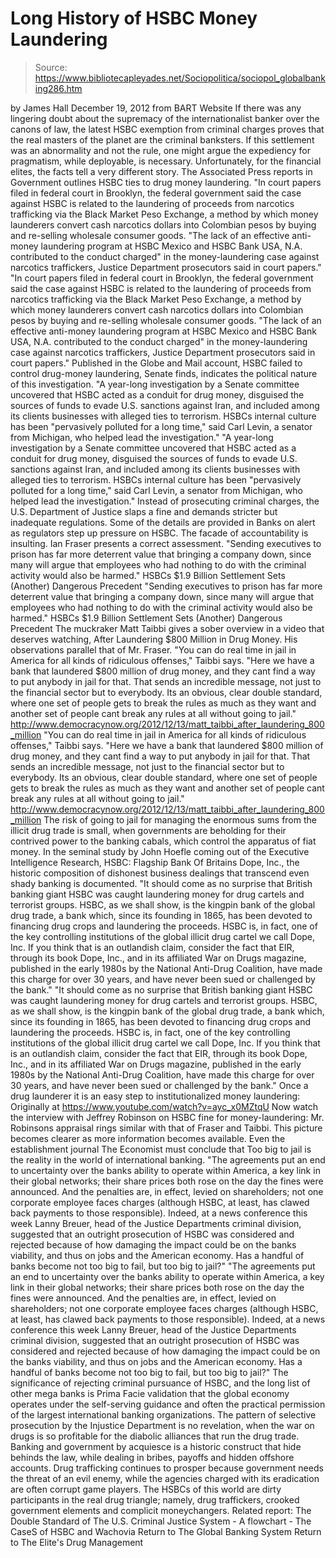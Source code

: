 # Long History of HSBC Money Laundering

> Source: https://www.bibliotecapleyades.net/Sociopolitica/sociopol_globalbanking286.htm

by James Hall
December 19, 2012
from BART Website
If there was any lingering doubt about the supremacy of the internationalist banker over the canons of law, the latest HSBC exemption from criminal charges proves that the real masters of the planet are the criminal banksters.
If this settlement was an abnormality and not the rule, one might argue the expediency for pragmatism, while deployable, is necessary. Unfortunately, for the financial elites, the facts tell a very different story.
The Associated Press reports in Government outlines HSBC ties to drug money laundering.
"In court papers filed in federal court in Brooklyn, the federal government said the case against HSBC is related to the laundering of proceeds from narcotics trafficking via the Black Market Peso Exchange, a method by which money launderers convert cash narcotics dollars into Colombian pesos by buying and re-selling wholesale consumer goods. "The lack of an effective anti-money laundering program at HSBC Mexico and HSBC Bank USA, N.A. contributed to the conduct charged" in the money-laundering case against narcotics traffickers, Justice Department prosecutors said in court papers."
"In court papers filed in federal court in Brooklyn, the federal government said the case against HSBC is related to the laundering of proceeds from narcotics trafficking via the Black Market Peso Exchange, a method by which money launderers convert cash narcotics dollars into Colombian pesos by buying and re-selling wholesale consumer goods.
"The lack of an effective anti-money laundering program at HSBC Mexico and HSBC Bank USA, N.A. contributed to the conduct charged" in the money-laundering case against narcotics traffickers, Justice Department prosecutors said in court papers."
Published in the Globe and Mail account, HSBC failed to control drug-money laundering, Senate finds, indicates the political nature of this investigation.
"A year-long investigation by a Senate committee uncovered that HSBC acted as a conduit for drug money, disguised the sources of funds to evade U.S. sanctions against Iran, and included among its clients businesses with alleged ties to terrorism. HSBCs internal culture has been "pervasively polluted for a long time," said Carl Levin, a senator from Michigan, who helped lead the investigation."
"A year-long investigation by a Senate committee uncovered that HSBC acted as a conduit for drug money, disguised the sources of funds to evade U.S. sanctions against Iran, and included among its clients businesses with alleged ties to terrorism.
HSBCs internal culture has been "pervasively polluted for a long time," said Carl Levin, a senator from Michigan, who helped lead the investigation."
Instead of prosecuting criminal charges, the U.S. Department of Justice slaps a fine and demands stricter but inadequate regulations.
Some of the details are provided in Banks on alert as regulators step up pressure on HSBC. The facade of accountability is insulting.
Ian Fraser presents a correct assessment.
"Sending executives to prison has far more deterrent value that bringing a company down, since many will argue that employees who had nothing to do with the criminal activity would also be harmed." HSBCs $1.9 Billion Settlement Sets (Another) Dangerous Precedent
"Sending executives to prison has far more deterrent value that bringing a company down, since many will argue that employees who had nothing to do with the criminal activity would also be harmed."
HSBCs $1.9 Billion Settlement Sets (Another) Dangerous Precedent
The muckraker Matt Taibbi gives a sober overview in a video that deserves watching, After Laundering $800 Million in Drug Money.
His observations parallel that of Mr. Fraser.
"You can do real time in jail in America for all kinds of ridiculous offenses," Taibbi says. "Here we have a bank that laundered $800 million of drug money, and they cant find a way to put anybody in jail for that. That sends an incredible message, not just to the financial sector but to everybody. Its an obvious, clear double standard, where one set of people gets to break the rules as much as they want and another set of people cant break any rules at all without going to jail." http://www.democracynow.org/2012/12/13/matt_taibbi_after_laundering_800_million
"You can do real time in jail in America for all kinds of ridiculous offenses," Taibbi says.
"Here we have a bank that laundered $800 million of drug money, and they cant find a way to put anybody in jail for that. That sends an incredible message, not just to the financial sector but to everybody.
Its an obvious, clear double standard, where one set of people gets to break the rules as much as they want and another set of people cant break any rules at all without going to jail."
http://www.democracynow.org/2012/12/13/matt_taibbi_after_laundering_800_million
The risk of going to jail for managing the enormous sums from the illicit drug trade is small, when governments are beholding for their contrived power to the banking cabals, which control the apparatus of fiat money.
In the seminal study by John Hoefle coming out of the Executive Intelligence Research, HSBC: Flagship Bank Of Britains Dope, Inc., the historic composition of dishonest business dealings that transcend even shady banking is documented.
"It should come as no surprise that British banking giant HSBC was caught laundering money for drug cartels and terrorist groups. HSBC, as we shall show, is the kingpin bank of the global drug trade, a bank which, since its founding in 1865, has been devoted to financing drug crops and laundering the proceeds. HSBC is, in fact, one of the key controlling institutions of the global illicit drug cartel we call Dope, Inc. If you think that is an outlandish claim, consider the fact that EIR, through its book Dope, Inc., and in its affiliated War on Drugs magazine, published in the early 1980s by the National Anti-Drug Coalition, have made this charge for over 30 years, and have never been sued or challenged by the bank."
"It should come as no surprise that British banking giant HSBC was caught laundering money for drug cartels and terrorist groups.
HSBC, as we shall show, is the kingpin bank of the global drug trade, a bank which, since its founding in 1865, has been devoted to financing drug crops and laundering the proceeds.
HSBC is, in fact, one of the key controlling institutions of the global illicit drug cartel we call Dope, Inc.
If you think that is an outlandish claim, consider the fact that EIR, through its book Dope, Inc., and in its affiliated War on Drugs magazine, published in the early 1980s by the National Anti-Drug Coalition, have made this charge for over 30 years, and have never been sued or challenged by the bank."
Once a drug launderer it is an easy step to institutionalized money laundering:
Originally at https://www.youtube.com/watch?v=ayc_x0MZtqU
Now watch the interview with Jeffrey Robinson on HSBC fine for money-laundering:
Mr. Robinsons appraisal rings similar with that of Fraser and Taibbi. This picture becomes clearer as more information becomes available.
Even the establishment journal The Economist must conclude that Too big to jail is the reality in the world of international banking.
"The agreements put an end to uncertainty over the banks ability to operate within America, a key link in their global networks; their share prices both rose on the day the fines were announced. And the penalties are, in effect, levied on shareholders; not one corporate employee faces charges (although HSBC, at least, has clawed back payments to those responsible). Indeed, at a news conference this week Lanny Breuer, head of the Justice Departments criminal division, suggested that an outright prosecution of HSBC was considered and rejected because of how damaging the impact could be on the banks viability, and thus on jobs and the American economy. Has a handful of banks become not too big to fail, but too big to jail?"
"The agreements put an end to uncertainty over the banks ability to operate within America, a key link in their global networks; their share prices both rose on the day the fines were announced.
And the penalties are, in effect, levied on shareholders; not one corporate employee faces charges (although HSBC, at least, has clawed back payments to those responsible).
Indeed, at a news conference this week Lanny Breuer, head of the Justice Departments criminal division, suggested that an outright prosecution of HSBC was considered and rejected because of how damaging the impact could be on the banks viability, and thus on jobs and the American economy.
Has a handful of banks become not too big to fail, but too big to jail?"
The significance of rejecting criminal pursuance of HSBC, and the long list of other mega banks is Prima Facie validation that the global economy operates under the self-serving guidance and often the practical permission of the largest international banking organizations.
The pattern of selective prosecution by the Injustice Department is no revelation, when the war on drugs is so profitable for the diabolic alliances that run the drug trade.
Banking and government by acquiesce is a historic construct that hide behinds the law, while dealing in bribes, payoffs and hidden offshore accounts.
Drug trafficking continues to prosper because government needs the threat of an evil enemy, while the agencies charged with its eradication are often corrupt game players.
The HSBCs of this world are dirty participants in the real drug triangle; namely, drug traffickers, crooked government elements and complicit moneychangers.
Related report: The Double Standard of The U.S. Criminal Justice System - A flowchart - The CaseS of HSBC and Wachovia
Return to The Global Banking System
Return to The Elite's Drug Management
